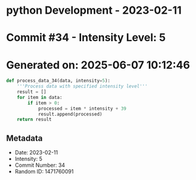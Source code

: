 ﻿# python Development - 2023-02-11
# Commit #34 - Intensity Level: 5
# Generated on: 2025-06-07 10:12:46
```python
def process_data_34(data, intensity=5):
    '''Process data with specified intensity level'''
    result = []
    for item in data:
        if item > 0:
            processed = item * intensity + 39
            result.append(processed)
    return result
```
## Metadata
- Date: 2023-02-11
- Intensity: 5
- Commit Number: 34
- Random ID: 1471760091

